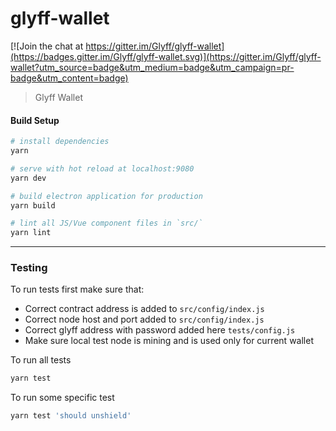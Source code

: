 # glyff-wallet

[![Join the chat at https://gitter.im/Glyff/glyff-wallet](https://badges.gitter.im/Glyff/glyff-wallet.svg)](https://gitter.im/Glyff/glyff-wallet?utm_source=badge&utm_medium=badge&utm_campaign=pr-badge&utm_content=badge)

> Glyff Wallet

#### Build Setup

```bash
# install dependencies
yarn

# serve with hot reload at localhost:9080
yarn dev

# build electron application for production
yarn build

# lint all JS/Vue component files in `src/`
yarn lint

```

---

### Testing

To run tests first make sure that: 
 - Correct contract address is added to `src/config/index.js`
 - Correct node host and port added to `src/config/index.js`
 - Correct glyff address with password added here `tests/config.js`
 - Make sure local test node is mining and is used only for current wallet

To run all tests
```bash
yarn test
```

To run some specific test
```bash
yarn test 'should unshield'
```
